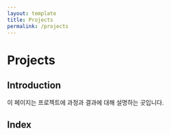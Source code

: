 ```yaml
---
layout: template
title: Projects
permalink: /projects
---
```

# Projects
## Introduction
이 페이지는 프로젝트에 과정과 결과에 대해 설명하는 곳입니다.
## Index